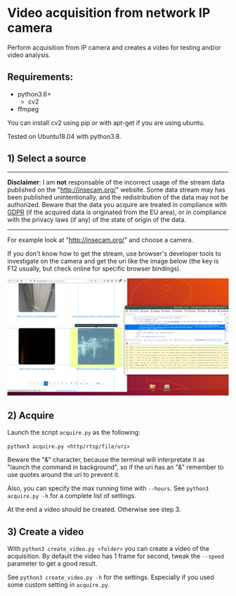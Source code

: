 # Video acquisition from network IP camera
Perform acquisition from IP camera and creates a video for testing and/or video analysis.

## Requirements:
- python3.6+
    - cv2
- ffmpeg

You can install cv2 using pip or with apt-get if you are using ubuntu.

Tested on Ubuntu18.04 with python3.8.

## 1) Select a source

---

**Disclaimer**: I am **not** responsable of the incorrect usage of the stream data published on the "http://insecam.org/" website. Some data stream may has been published unintentionally, and the redistribution of the data may not be authorized. Beware that the data you acquire are treated in compliance with [GDPR](https://eur-lex.europa.eu/eli/reg/2016/679/oj) (if the acquired data is originated from the EU area), or in compliance with the privacy laws (if any) of the state of origin of the data.

---

For example look at "http://insecam.org/" and choose a camera.

If you don't know how to get the stream, use browser's developer tools to investigate on the camera and get the uri like the image below (the key is F12 usually, but check online for specific browser bindings).

![alt text](doc/example.png "How to get uri from browser")

## 2) Acquire

Launch the script `acquire.py` as the following:

`python3 acquire.py <http/rtsp/file/uri>`

Beware the "&" character, because the terminal will interpretate it as "launch the command in background", so if the uri has an "&" remember to use quotes around the uri to prevent it.

Also, you can specify the max running time with `--hours`. See `python3 acquire.py -h` for a complete list of settings.

At the end a video should be created. Otherwise see step 3.

## 3) Create a video

With `python3 create_video.py <folder>` you can create a video of the acquisition. By default the video has 1 frame for second, tweak the `--speed` parameter to get a good result.

See `python3 create_video.py -h` for the settings. Especially if you used some custom setting in `acquire.py`.
